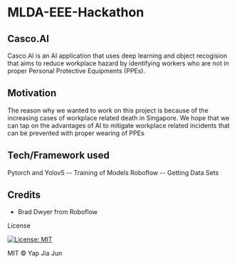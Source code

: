 # MLDA-EEE-Hackathon

## Casco.AI
Casco.AI is an AI application that uses deep learning and object recogision that aims to reduce workplace hazard by identifying workers who are not in proper Personal Protective Equipments (PPEs).

## Motivation
The reason why we wanted to work on this project is because of the increasing cases of workplace related death in Singapore. We hope that we can tap on the advantages of AI to mitigate workplace related incidents that can be prevented with proper wearing of PPEs


## Tech/Framework used
Pytorch and Yolov5 -- Training of Models
Roboflow -- Getting Data Sets

## Credits
- Brad Dwyer from Roboflow

License

[![License: MIT](https://img.shields.io/badge/License-MIT-yellow.svg)](https://opensource.org/licenses/MIT)



MIT © Yap Jia Jun
